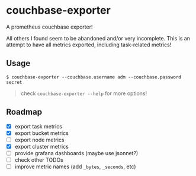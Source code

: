 # couchbase-exporter

A prometheus couchbase exporter!

All others I found seem to be abandoned and/or very incomplete. This is an attempt to
have all metrics exported, including task-related metrics!

## Usage

```console
$ couchbase-exporter --couchbase.username adm --couchbase.password secret
```

> check `couchbase-exporter --help` for more options!

## Roadmap

- [x] export task metrics
- [x] export bucket metrics
- [ ] export node metrics
- [x] export cluster metrics
- [ ] provide grafana dashboards (maybe use jsonnet?)
- [ ] check other TODOs
- [ ] improve metric names (add `_bytes`, `_seconds`, etc)
